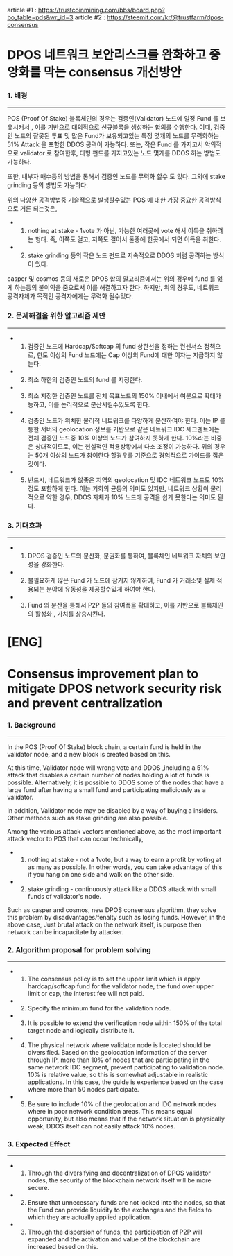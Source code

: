 article #1 :  https://trustcoinmining.com/bbs/board.php?bo_table=pds&wr_id=3
article #2 :  https://steemit.com/kr/@trustfarm/dpos-consensus 
 

# DPOS 네트워크 보안리스크를 완화하고 중앙화를 막는 consensus 개선방안


### 1. 배경
-----------

POS (Proof Of Stake) 블록체인의 경우는 검증인(Validator) 노드에 일정 Fund 를 보유시켜서 , 이를 기반으로 대의적으로 신규블록을 생성하는 합의를 수행한다.
이때, 검증인 노드의 잘못된 투표 및 많은 Fund가 보유되고있는 특정 몇개의 노드를 무력화하는 51% Attack 을 포함한 DDOS 공격이 가능하다.
또는, 작은 Fund 를 가지고서 악의적으로 validator 로 참여한후, 대형 펀드를 가지고있는 노드 몇개를 DDOS 하는 방법도 가능하다.

또한, 내부자 매수등의 방법을 통해서 검증인 노드를 무력화 할수 도 있다.
그외에 stake grinding 등의 방법도 가능하다.

위의 다양한 공격방법중 기술적으로 발생할수있는 POS 에 대한 가장 중요한 공격방식으로 거론 되는것은, 
* 1) nothing at stake  -  1vote 가 아닌, 가능한 여러곳에 vote 해서 이득을 취하려는 형태. 즉, 이쪽도 걸고, 저쪽도 걸어서 둘중에 한곳에서 되면 이득을 취한다.
* 2) stake grinding 등의 작은 노드 펀드로 지속적으로 DDOS 처럼 공격하는 방식이 있다.

casper 및 cosmos 등의 새로운 DPOS 합의 알고리즘에서는 위의 경우에 fund 를 잃게 하는등의 불이익을 줌으로서 이를 해결하고자 한다.
하지만, 위의 경우도, 네트워크 공격자체가 목적인 공격자에게는 무력화 될수있다.

### 2. 문제해결을 위한 알고리즘 제안
-----------

* 1) 검증인 노드에 Hardcap/Softcap 의 fund 상한선을 정하는 컨센서스 정책으로, 한도 이상의 Fund 노드에는 Cap 이상의 Fund에 대한 이자는 지급하지 않는다.

* 2) 최소 하한의 검증인 노드의 fund 를 지정한다.

* 3) 최소 지정한 검증인 노드를 전체 목표노드의 150% 이내에서 여분으로 확대가능하고, 이를 논리적으로 분산시킬수있도록 한다.

* 4) 검증인 노드가 위치한 물리적 네트워크를 다양하게 분산하여야 한다. 이는 IP 를 통한 서버의 geolocation 정보를 기반으로 같은 네트워크 IDC 세그멘트에는 전체 검증인 노드중 10% 이상의 노드가 참여하지 못하게 한다. 10%라는 비중은 상대적이므로, 이는 현실적인 적용상황에서 다소 조정이 가능하다. 위의 경우는 50개 이상의 노드가 참여한다 할경우를 기준으로 경험적으로 가이드를 잡은 것이다.

* 5) 반드시, 네트워크가 않좋은 지역의 geolocation 및 IDC 네트워크 노드도 10% 정도 포함하게 한다.
이는 기회의 균등의 의미도 있지만, 네트워크 상황이 물리적으로 약한 경우, DDOS 자체가 10% 노드에 공격을 쉽게 못한다는 의미도 된다.

### 3. 기대효과
----------

* 1) DPOS 검증인 노드의 분산화, 분권화를 통하여, 블록체인 네트워크 자체의 보안성을 강화한다.
* 2) 불필요하게 많은 Fund 가 노드에 잠기지 않게하여, Fund 가 거래소및 실제 적용되는 분야에 유동성을 제공할수있게 하여야 한다.
* 3) Fund 의 분산을 통해서 P2P 들의 참여폭을 확대하고, 이를 기반으로 블록체인의 활성화 , 가치를 상승시킨다.


[ENG]
=====

# Consensus improvement plan to mitigate DPOS network security risk and prevent centralization

### 1. Background
-------

In the POS (Proof Of Stake) block chain, a certain fund is held in the validator node, and a new block is created based on this.

At this time, Validator node will wrong vote and DDOS ,including a 51% attack that disables a certain number of nodes holding a lot of funds is possible.
Alternatively, it is possible to DDOS some of the nodes that have a large fund after having a small fund and participating maliciously as a validator.


In addition, Validator node may be disabled by a way of buying a insiders.
Other methods such as stake grinding are also possible.

Among the various attack vectors mentioned above, as the most important attack vector to POS that can occur technically,

* 1) nothing at stake - not a 1vote, but a way to earn a profit by voting at as many as possible. In other words, you can take advantage of this if you hang on one side and walk on the other side.

* 2) stake grinding - continuously attack like a DDOS attack with small funds of validator's node.

Such as casper and cosmos, new DPOS consensus algorithm, they solve this problem by disadvantages/fenalty such as losing funds.
However, in the above case, Just brutal attack on the network itself, is purpose then network can be incapacitate by attacker.

### 2. Algorithm proposal for problem solving
-------------------------------------------

* 1) The consensus policy is to set the upper limit which is apply hardcap/softcap fund for the validator node, the fund over upper limit or cap, the interest fee will not paid. 

* 2) Specify the minimum fund for the validation node.

* 3) It is possible to extend the verification node within 150% of the total target node and logically distribute it.

* 4) The physical network where validator node is located should be diversified. Based on the geolocation information of the server through IP, more than 10% of nodes that are participating in the same network IDC segment, prevent participating to validation node. 10% is relative value, so this is somewhat adjustable in realistic applications. In this case, the guide is experience based on the case where more than 50 nodes participate.

* 5) Be sure to include 10% of the geolocation and IDC network nodes where in poor network condition areas.
This means equal opportunity, but also means that if the network situation is physically weak, DDOS itself can not easily attack 10% nodes.

### 3. Expected Effect
----------

* 1) Through the diversifying and decentralization of DPOS validator nodes, the security of the blockchain network itself will be more secure.
* 2) Ensure that unnecessary funds are not locked into the nodes, so that the Fund can provide liquidity to the exchanges and the fields to which they are actually applied application.
* 3) Through the dispersion of funds, the participation of P2P will expanded and the activation and value of the blockchain are increased based on this.




